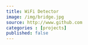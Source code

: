 ```yaml
---
title: WiFi Detector
image: /img/bridge.jpg
source: http://www.github.com
categories : [projects]
published: false
---
```

